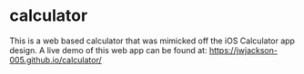 # calculator

This is a web based calculator that was mimicked off the iOS Calculator app design. A live demo of this web app can be found at: https://jwjackson-005.github.io/calculator/